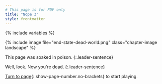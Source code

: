 ```yaml
---
# This page is for PDF only
title: "Nope 3"
style: frontmatter
---
```


{% include variables %}

{% include image file="end-state-dead-world.png" class="chapter-image landscape" %}

This page was soaked in poison.
{:.leader-sentence}

Well, look. Now you're dead.
{:.leader-sentence}

[Turn to page](chapter_welcome-to-2021.html){:.show-page-number.no-brackets} to start playing.
